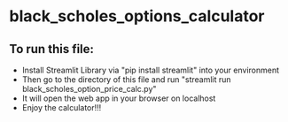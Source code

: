 # black_scholes_options_calculator

## To run this file:
- Install Streamlit Library via "pip install streamlit" into your environment
- Then go to the directory of this file and run "streamlit run black_scholes_option_price_calc.py"
- It will open the web app in your browser on localhost
- Enjoy the calculator!!!
